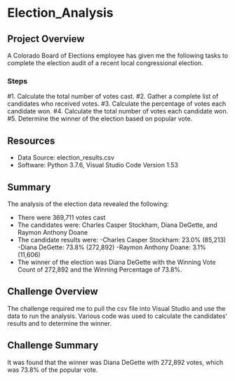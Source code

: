 # Election_Analysis

## Project Overview
A Colorado Board of Elections employee has given me the following tasks to complete the election audit of a recent local congressional election.

### Steps
#1. Calculate the total number of votes cast.
#2. Gather a complete list of candidates who received votes.
#3. Calculate the percentage of votes each candidate won.
#4. Calculate the total number of votes each candidate won.
#5. Determine the winner of the election based on popular vote.

## Resources
 - Data Source: election_results.csv
 - Software: Python 3.7.6, Visual Studio Code Version 1.53
 
 ## Summary
 The analysis of the election data revealed the following:
 - There were 369,711 votes cast
 - The candidates were: Charles Casper Stockham, Diana DeGette, and Raymon Anthony Doane
 - The candidate results were: 
      -Charles Casper Stockham: 23.0% (85,213)
      -Diana DeGette: 73.8% (272,892)
      -Raymon Anthony Doane: 3.1% (11,606)
 - The winner of the election was Diana DeGette with the Winning Vote Count of 272,892 and the Winning Percentage of 73.8%.
 ## Challenge Overview
 The challenge required me to pull the csv file into Visual Studio and use the data to run the analysis. Various code was used to calculate the candidates' results and to determine the winner.
 ## Challenge Summary
 It was found that the winner was Diana DeGette with 272,892 votes, which was 73.8% of the popular vote.
